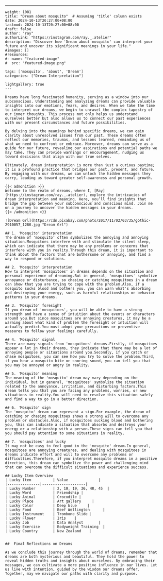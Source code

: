 ---
    weight: 1081
    title: "Dream about mosquito"  # Assuming 'title' column exists
    date: 2024-10-13T20:27:00+08:00
    lastmod: 2024-10-13T20:27:00+08:00
    draft: false
    author: "ray"
    authorLink: "https://instagram.com/ray._.atelier"
    description: "Discover how 'Dream about mosquito' can interpret your future and uncover its significant meanings in your life."
    #images: []
    #resources:
    #- name: "featured-image"
    #  src: "featured-image.png"
    
    tags: ['mosquito', 'about', 'Dream']
    categories: ["Dream Interpretation"]
    
    lightgallery: true
    ---
    
    Dreams have long fascinated humanity, serving as a window into our subconscious. Understanding and analyzing dreams can provide valuable insights into our emotions, fears, and desires. When we take the time to interpret our dreams, we begin to unravel the complex tapestry of our inner thoughts. This process not only helps us understand ourselves better but also allows us to connect our past experiences with our present circumstances and future possibilities.
    
    By delving into the meanings behind specific dreams, we can gain clarity about unresolved issues from our past. These dreams often reflect our memories, traumas, and lessons learned, reminding us of what we need to confront or embrace. Moreover, dreams can serve as a guide for our future, revealing our aspirations and potential paths we may take. They can provide warnings or encouragement, nudging us toward decisions that align with our true selves.
    
    Ultimately, dream interpretation is more than just a curious pastime; it is a profound practice that bridges our past, present, and future. By engaging with our dreams, we can unlock the hidden messages they carry, leading us toward greater self-awareness and personal growth.
    
    {{< admonition >}}
    Welcome to the realm of dreams, where I, [Ray](https://instagram.com/ray._.atelier), explore the intricacies of dream interpretation and meaning. Here, you’ll find insights that bridge the gap between your subconscious and conscious mind. Join me on a journey to uncover the hidden messages in your dreams.
    {{< /admonition >}}
    
    ![Dream Grl](https://cdn.pixabay.com/photo/2017/11/02/03/35/gothic-2910057_1280.jpg "Dream Grl")
    
    ## 1. 'Mosquito' interpretation
    The dream of 'mosquito' often symbolizes the annoying and annoying situation.Mosquitoes interfere with and stimulate the silent sleep, which can indicate that there may be any problems or concerns that interfere with you in reality.Through this dream, it is important to think about the factors that are bothersome or annoying, and find a way to respond or solutions.
    
    ## 2. 'Mosquito' interpretation
    How to interpret 'mosquitoes' in dreams depends on the situation and personal experience of dreaming.But in general, 'mosquitoes' symbolize annoyance or disturbance, so chasing or catching mosquitoes in a dream can show that you are trying to cope with the problem.Also, if a mosquito sucks blood and bothers you, you can warn what's absorbing and destroying your energy, such as harmful relationships or behavior patterns in your dreams.
    
    ## 3. 'Mosquito' foresight
    If you dream of 'mosquitoes', you will be able to have a strong strength and have a sense of intuition about the events or characters around you.But since mosquitoes are annoying creatures, it may be a warning about what kind of problem the foresight or intuition will actually predict.You must adopt your precautions or preventive measures to follow your feelings carefully.
    
    ## 4. 'Mosquito' signal
    There are many signals from 'mosquitoes' dreams.Firstly, if mosquitoes appear a lot in their dreams, they indicate that there may be a lot of annoying people or situations around you.Secondly, if you catch or chase mosquitoes, you can see how you try to solve the problem.Third, if you hear a mosquito bite or snoring sound, you can tell you that you may be annoyed or angry in reality.
    
    ## 5. 'Mosquito' meaning
    The meaning of the 'mosquito' dream may vary depending on the individual, but in general, 'mosquitoes' symbolize the situation related to the annoyance, irritation, and disturbing factors.This dream tells you that you are facing any problems, worries, or new situations in reality.You will need to resolve this situation safely and find a way to go in a better direction.
    
    ## 6. 'Mosquito' sign
    The 'mosquito' dream can represent a sign.For example, the dream of catching or chasing mosquitoes shows a strong will to overcome any problem or obstacles.Also, if mosquitoes sucking blood and bothering you, this can indicate a situation that absorbs and destroys your energy or a relationship with a person.These signs can tell you that you should pay attention to some situations in reality.
    
    ## 7. 'mosquitoes' and lucky
    It may not be easy to feel good in the 'mosquito' dream.In general, mosquitoes are annoying creatures, and dealing with mosquitoes in dreams indicate effort and will to overcome any problems or difficulties.Therefore, if you interpret mosquito dreams in a positive direction, this dream can symbolize the power and challenging mind that can overcome the difficult situations and experience success.
    
    ## Lucky Item Overview
    | Lucky Item          | Value              |
    |---------------|--------------------|
    | Lucky Number        | 2, 10, 19, 36, 40, 45  |
    | Lucky Word          | Friendship |
    | Lucky Animal        | Crocodile |
    | Lucky Place         | Art gallery     |
    | Lucky Color         | Deep blue     |
    | Lucky Food          | Beef Wellington      |
    | Lucky Instrument    | Trombone Slide |
    | Lucky Flower        | Iris    |
    | Lucky Job           | Data Analyst       |
    | Lucky Exercise      | Bodyweight Training  |
    | Lucky Country       | New Zealand    |
    
    
    ##  Final Reflections on Dreams
    
    As we conclude this journey through the world of dreams, remember that dreams are both mysterious and beautiful. They hold the power to reveal hidden truths and insights about ourselves. By embracing their messages, we can cultivate a more positive influence in our lives. Let us live with intention, guided by the wisdom our dreams offer. Together, may we navigate our paths with clarity and purpose.
    